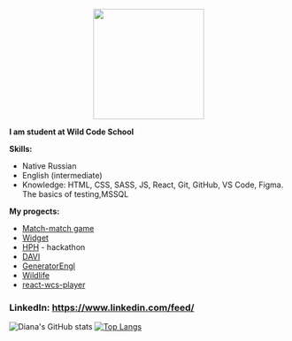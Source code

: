  <p align="center">
   <img src="http://p7cdn4static.sharpschool.com/UserFiles/Servers/Server_499985/Image/hello_main.jpg" width="200" />
</p>

**I am student at Wild Code School**

 **Skills:**
+ Native Russian
+ English (intermediate)
+ Knowledge: HTML, CSS, SASS, JS, React, Git, GitHub, VS Code, Figma. The basics of testing,MSSQL
 
 **My progects:**
- [Match-match game](https://dianakove32-match-match-game1.netlify.app/#/ruls/)
- [Widget](http://diana-kovaleva.me/momentum/#/)
- [HPH](https://otkrovennost.github.io/hackathon-pets-hotel/#/) - hackathon 
- [DAVI](https://dianakove32.github.io/DAVI/) 
- [GeneratorEngl](https://dianakove32.github.io/GeneratorEngl/) 
- [Wildlife](https://dianakove32.github.io/wildlife/index.html) 
- [react-wcs-player](https://dianakove32.github.io/react-wcs-player/)
  
### LinkedIn:  https://www.linkedin.com/feed/
 

![Diana's GitHub stats](https://github-readme-stats.vercel.app/api?username=Dianakove32&show_icons=true&theme=dracula)
[![Top Langs](https://github-readme-stats.vercel.app/api/top-langs/?username=Dianakove32&layout=compact&theme=dracula)](https://github.com/Dianakove32/github-readme-stats)

<!--
**Dianakove32/Dianakove32** is a ✨ _special_ ✨ repository because its `README.md` (this file) appears on your GitHub profile.

Here are some ideas to get you started:

- 🔭 I’m currently working on ...
- 🌱 I’m currently learning ...
- 👯 I’m looking to collaborate on ...
- 🤔 I’m looking for help with ...
- 💬 Ask me about ...
- 📫 How to reach me: ...
- 😄 Pronouns: ...
- ⚡ Fun fact: ...
-->
